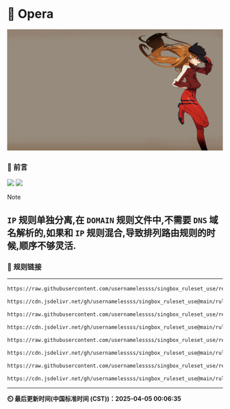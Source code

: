 
# 🧸 Opera
![](https://raw.githubusercontent.com/usernamelessss/picture-bed/main/images/202504042256831.jpg)
### 📣 前言
![](https://shields.io/badge/-移除重复规则-ff69b4) ![](https://shields.io/badge/-IP&nbsp;规则单独存放不与&nbsp;DOMAIN&nbsp;等混合-green)
> [!NOTE]
**`IP` 规则单独分离,在 `DOMAIN` 规则文件中,不需要 `DNS` 域名解析的,如果和 `IP` 规则混合,导致排列路由规则的时候,顺序不够灵活.**
---

###  🔗 规则链接
---

```url
https://raw.githubusercontent.com/usernamelessss/singbox_ruleset_use/refs/heads/main/rule/Opera/Opera_IP.json
```

```url
https://cdn.jsdelivr.net/gh/usernamelessss/singbox_ruleset_use@main/rule/Opera/Opera_IP.json
```

```url
https://raw.githubusercontent.com/usernamelessss/singbox_ruleset_use/refs/heads/main/rule/Opera/Opera_IP.srs
```

```url
https://cdn.jsdelivr.net/gh/usernamelessss/singbox_ruleset_use@main/rule/Opera/Opera_IP.srs
```

```url
https://raw.githubusercontent.com/usernamelessss/singbox_ruleset_use/refs/heads/main/rule/Opera/Opera_No_IP.json
```

```url
https://cdn.jsdelivr.net/gh/usernamelessss/singbox_ruleset_use@main/rule/Opera/Opera_No_IP.json
```

```url
https://raw.githubusercontent.com/usernamelessss/singbox_ruleset_use/refs/heads/main/rule/Opera/Opera_No_IP.srs
```

```url
https://cdn.jsdelivr.net/gh/usernamelessss/singbox_ruleset_use@main/rule/Opera/Opera_No_IP.srs
```

---
**⏲️ 最后更新时间(中国标准时间 (CST))：2025-04-05 00:06:35**